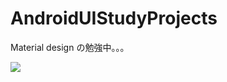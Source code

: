 # AndroidUIStudyProjects
Material design の勉強中。。。  

![](https://github.com/Luecy1/AndroidUIStudyProjects/workflows/Android%20CI/badge.svg)

